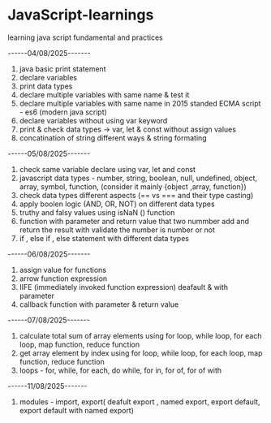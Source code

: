 # JavaScript-learnings
learning java script fundamental and practices

------04/08/2025-------
1. java basic print statement
2. declare variables
3. print data types
4. declare multiple variables with same name & test it
5. declare multiple variables with same name in 2015 standed ECMA script - es6 (modern java script)
6. declare variables without using var keyword 
7. print & check data types -> var, let & const without assign values 
8. concatination of string different ways & string formating


------05/08/2025-------
1. check same variable declare using var, let and const
2. javascript data types - number, string, boolean, null, undefined, object, array, symbol, function,  (consider it mainly {object ,array, function})
3. check data types different aspects (== vs ===  and their type casting)
4. apply boolen logic (AND, OR, NOT) on different data types
5. truthy and falsy values using isNaN  () function 
6. function with parameter and return value that two nummber add and return the result with validate the number is number or not
7. if , else if , else statement with different data types

------06/08/2025-------
1. assign value for functions 
2. arrow function expression 
3. IIFE (immediately invoked function expression) deafault & with parameter
4. callback function with parameter & return value

------07/08/2025-------
1. calculate total sum of array elements using for loop, while loop, for each loop, map function, reduce function
2. get array element by index using for loop, while loop, for each loop, map function, reduce function
3. loops - for, while, for each, do while, for in, for of, for of with

------11/08/2025-------
1. modules - import, export( deafult export , named export, export default, export default with named export)

